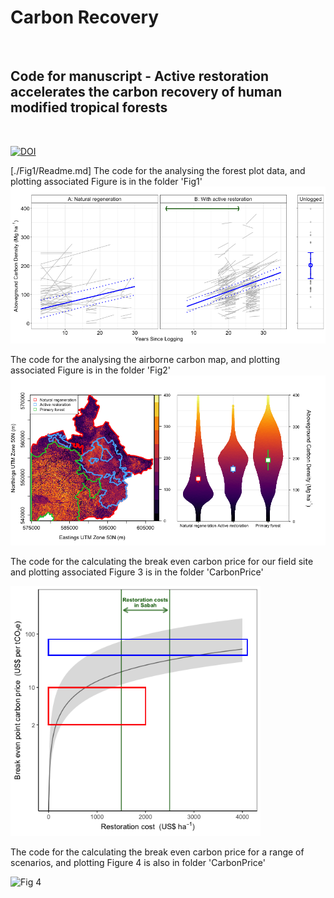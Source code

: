 # Carbon Recovery
<br>

## Code for manuscript - Active restoration accelerates the carbon recovery of human modified tropical forests
<br>

[![DOI](https://zenodo.org/badge/266838510.svg)](https://zenodo.org/badge/latestdoi/266838510)


[./Fig1/Readme.md]
The code for the analysing the forest plot data, and plotting associated Figure is in the folder 'Fig1'
![Fig 1](https://raw.githubusercontent.com/PhilipsonChristopher/CarbonRecovery/master/Fig1/Fig1.tiff)


The code for the analysing the airborne carbon map, and plotting associated Figure is in the folder 'Fig2'
![Fig 2](https://raw.githubusercontent.com/PhilipsonChristopher/CarbonRecovery/master/Fig2/Fig2_lowRes.tiff)

The code for the calculating the break even carbon price for our field site and plotting associated Figure 3 is in the folder 'CarbonPrice'

<img src="https://raw.githubusercontent.com/PhilipsonChristopher/CarbonRecovery/master/CarbonPrice/Fig3.tiff" width="400" height="400">


The code for the calculating the break even carbon price for a range of scenarios, and plotting Figure 4 is also in folder 'CarbonPrice'

![Fig 4](https://raw.githubusercontent.com/PhilipsonChristopher/CarbonRecovery/master/CarbonPrice/Fig4.tiff)

